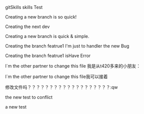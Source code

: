  gitSkills
skills Test


Creating a new  branch is so quick!

Creating the next dev


Creating a new branch is quick & simple.

Creating the branch featrue1
I'm just  to handler the new Bug

Creating the branch featrue1 isHave Error

I`m the other partner to change this file
我是从t420多来的小朋友：


I`m the other partner to change this file我可以接着

修改文件吗？？？？？？？？？？？？？？？？？？？:qw

the new test to conflict 

a new test 
